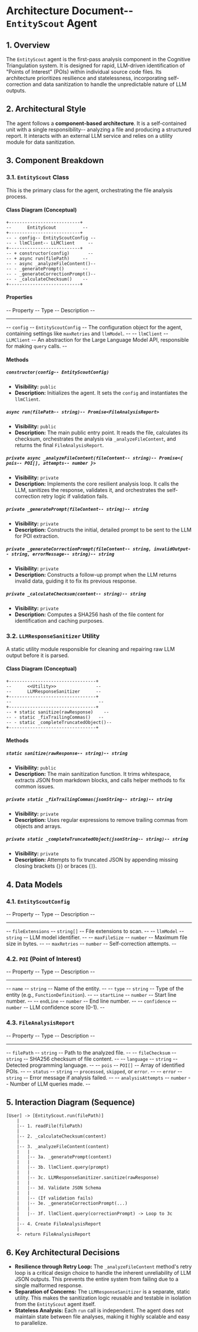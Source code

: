# Architecture Document-- `EntityScout` Agent

## 1. Overview

The `EntityScout` agent is the first-pass analysis component in the Cognitive Triangulation system. It is designed for rapid, LLM-driven identification of "Points of Interest" (POIs) within individual source code files. Its architecture prioritizes resilience and statelessness, incorporating self-correction and data sanitization to handle the unpredictable nature of LLM outputs.

## 2. Architectural Style

The agent follows a **component-based architecture**. It is a self-contained unit with a single responsibility-- analyzing a file and producing a structured report. It interacts with an external LLM service and relies on a utility module for data sanitization.

## 3. Component Breakdown

### 3.1. `EntityScout` Class

This is the primary class for the agent, orchestrating the file analysis process.

#### Class Diagram (Conceptual)

```
+---------------------------+
--      EntityScout          --
+---------------------------+
-- - config-- EntityScoutConfig --
-- - llmClient-- LLMClient     --
+---------------------------+
-- + constructor(config)       --
-- + async run(filePath)     --
-- - async _analyzeFileContent()--
-- - _generatePrompt()       --
-- - _generateCorrectionPrompt()--
-- - _calculateChecksum()    --
+---------------------------+
```

#### Properties

-- Property -- Type -- Description --
-- --- -- --- -- --- --
-- `config` -- `EntityScoutConfig` -- The configuration object for the agent, containing settings like `maxRetries` and `llmModel`. --
-- `llmClient` -- `LLMClient` -- An abstraction for the Large Language Model API, responsible for making `query` calls. --

#### Methods

##### `constructor(config-- EntityScoutConfig)`
- **Visibility:** `public`
- **Description:** Initializes the agent. It sets the `config` and instantiates the `llmClient`.

##### `async run(filePath-- string)-- Promise<FileAnalysisReport>`
- **Visibility:** `public`
- **Description:** The main public entry point. It reads the file, calculates its checksum, orchestrates the analysis via `_analyzeFileContent`, and returns the final `FileAnalysisReport`.

##### `private async _analyzeFileContent(fileContent-- string)-- Promise<{ pois-- POI[], attempts-- number }>`
- **Visibility:** `private`
- **Description:** Implements the core resilient analysis loop. It calls the LLM, sanitizes the response, validates it, and orchestrates the self-correction retry logic if validation fails.

##### `private _generatePrompt(fileContent-- string)-- string`
- **Visibility:** `private`
- **Description:** Constructs the initial, detailed prompt to be sent to the LLM for POI extraction.

##### `private _generateCorrectionPrompt(fileContent-- string, invalidOutput-- string, errorMessage-- string)-- string`
- **Visibility:** `private`
- **Description:** Constructs a follow-up prompt when the LLM returns invalid data, guiding it to fix its previous response.

##### `private _calculateChecksum(content-- string)-- string`
- **Visibility:** `private`
- **Description:** Computes a SHA256 hash of the file content for identification and caching purposes.

### 3.2. `LLMResponseSanitizer` Utility

A static utility module responsible for cleaning and repairing raw LLM output before it is parsed.

#### Class Diagram (Conceptual)

```
+---------------------------------+
--      <<Utility>>               --
--      LLMResponseSanitizer      --
+---------------------------------+
--                                 --
+---------------------------------+
-- + static sanitize(rawResponse)    --
-- - static _fixTrailingCommas()   --
-- - static _completeTruncatedObject()--
+---------------------------------+
```

#### Methods

##### `static sanitize(rawResponse-- string)-- string`
- **Visibility:** `public`
- **Description:** The main sanitization function. It trims whitespace, extracts JSON from markdown blocks, and calls helper methods to fix common issues.

##### `private static _fixTrailingCommas(jsonString-- string)-- string`
- **Visibility:** `private`
- **Description:** Uses regular expressions to remove trailing commas from objects and arrays.

##### `private static _completeTruncatedObject(jsonString-- string)-- string`
- **Visibility:** `private`
- **Description:** Attempts to fix truncated JSON by appending missing closing brackets (`}`) or braces (`]`).

## 4. Data Models

### 4.1. `EntityScoutConfig`
-- Property -- Type -- Description --
-- --- -- --- -- --- --
-- `fileExtensions` -- `string[]` -- File extensions to scan. --
-- `llmModel` -- `string` -- LLM model identifier. --
-- `maxFileSize` -- `number` -- Maximum file size in bytes. --
-- `maxRetries` -- `number` -- Self-correction attempts. --

### 4.2. `POI` (Point of Interest)
-- Property -- Type -- Description --
-- --- -- --- -- --- --
-- `name` -- `string` -- Name of the entity. --
-- `type` -- `string` -- Type of the entity (e.g., `FunctionDefinition`). --
-- `startLine` -- `number` -- Start line number. --
-- `endLine` -- `number` -- End line number. --
-- `confidence` -- `number` -- LLM confidence score (0-1). --

### 4.3. `FileAnalysisReport`
-- Property -- Type -- Description --
-- --- -- --- -- --- --
-- `filePath` -- `string` -- Path to the analyzed file. --
-- `fileChecksum` -- `string` -- SHA256 checksum of file content. --
-- `language` -- `string` -- Detected programming language. --
-- `pois` -- `POI[]` -- Array of identified POIs. --
-- `status` -- `string` -- `processed`, `skipped`, or `error`. --
-- `error` -- `string` -- Error message if analysis failed. --
-- `analysisAttempts` -- `number` -- Number of LLM queries made. --

## 5. Interaction Diagram (Sequence)

```
[User] -> [EntityScout.run(filePath)]
    |
    |-- 1. readFile(filePath)
    |
    |-- 2. _calculateChecksum(content)
    |
    |-- 3. _analyzeFileContent(content)
    |   |
    |   |-- 3a. _generatePrompt(content)
    |   |
    |   |-- 3b. llmClient.query(prompt)
    |   |
    |   |-- 3c. LLMResponseSanitizer.sanitize(rawResponse)
    |   |
    |   |-- 3d. Validate JSON Schema
    |   |
    |   |-- (If validation fails)
    |   |-- 3e. _generateCorrectionPrompt(...)
    |   |
    |   |-- 3f. llmClient.query(correctionPrompt) -> Loop to 3c
    |
    |-- 4. Create FileAnalysisReport
    |
    <- return FileAnalysisReport
```

## 6. Key Architectural Decisions

- **Resilience through Retry Loop:** The `_analyzeFileContent` method's retry loop is a critical design choice to handle the inherent unreliability of LLM JSON outputs. This prevents the entire system from failing due to a single malformed response.
- **Separation of Concerns:** The `LLMResponseSanitizer` is a separate, static utility. This makes the sanitization logic reusable and testable in isolation from the `EntityScout` agent itself.
- **Stateless Analysis:** Each `run` call is independent. The agent does not maintain state between file analyses, making it highly scalable and easy to parallelize.